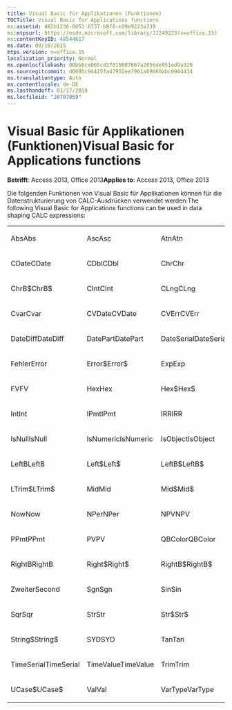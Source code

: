 ```yaml
---
title: Visual Basic für Applikationen (Funktionen)
TOCTitle: Visual Basic for Applications functions
ms:assetid: 482b1236-0051-8737-b8f8-e29e9223a739
ms:mtpsurl: https://msdn.microsoft.com/library/JJ249223(v=office.15)
ms:contentKeyID: 48544617
ms.date: 09/18/2015
mtps_version: v=office.15
localization_priority: Normal
ms.openlocfilehash: 00bbbce065cd27819687667a2856de951ed9a328
ms.sourcegitcommit: d6695c94415fa47952ee7961a69660abc0904434
ms.translationtype: Auto
ms.contentlocale: de-DE
ms.lasthandoff: 01/17/2019
ms.locfileid: "28707059"
---
```

# <a name="visual-basic-for-applications-functions"></a><span data-ttu-id="9a772-102">Visual Basic für Applikationen (Funktionen)</span><span class="sxs-lookup"><span data-stu-id="9a772-102">Visual Basic for Applications functions</span></span>


<span data-ttu-id="9a772-103">**Betrifft**: Access 2013, Office 2013</span><span class="sxs-lookup"><span data-stu-id="9a772-103">**Applies to**: Access 2013, Office 2013</span></span>

<span data-ttu-id="9a772-104">Die folgenden Funktionen von Visual Basic für Applikationen können für die Datenstrukturierung von CALC-Ausdrücken verwendet werden:</span><span class="sxs-lookup"><span data-stu-id="9a772-104">The following Visual Basic for Applications functions can be used in data shaping CALC expressions:</span></span>

<table style="width:100%;">
<colgroup>
<col style="width: 16%" />
<col style="width: 16%" />
<col style="width: 16%" />
<col style="width: 16%" />
<col style="width: 16%" />
<col style="width: 16%" />
</colgroup>
<tbody>
<tr class="odd">
<td><p><span data-ttu-id="9a772-105">Abs</span><span class="sxs-lookup"><span data-stu-id="9a772-105">Abs</span></span></p></td>
<td><p><span data-ttu-id="9a772-106">Asc</span><span class="sxs-lookup"><span data-stu-id="9a772-106">Asc</span></span></p></td>
<td><p><span data-ttu-id="9a772-107">Atn</span><span class="sxs-lookup"><span data-stu-id="9a772-107">Atn</span></span></p></td>
<td><p><span data-ttu-id="9a772-108">CBool</span><span class="sxs-lookup"><span data-stu-id="9a772-108">CBool</span></span></p></td>
<td><p><span data-ttu-id="9a772-109">CByte</span><span class="sxs-lookup"><span data-stu-id="9a772-109">CByte</span></span></p></td>
<td><p><span data-ttu-id="9a772-110">CCur</span><span class="sxs-lookup"><span data-stu-id="9a772-110">CCur</span></span></p></td>
</tr>
<tr class="even">
<td><p><span data-ttu-id="9a772-111">CDate</span><span class="sxs-lookup"><span data-stu-id="9a772-111">CDate</span></span></p></td>
<td><p><span data-ttu-id="9a772-112">CDbl</span><span class="sxs-lookup"><span data-stu-id="9a772-112">CDbl</span></span></p></td>
<td><p><span data-ttu-id="9a772-113">Chr</span><span class="sxs-lookup"><span data-stu-id="9a772-113">Chr</span></span></p></td>
<td><p><span data-ttu-id="9a772-114">ChrB</span><span class="sxs-lookup"><span data-stu-id="9a772-114">ChrB</span></span></p></td>
<td><p><span data-ttu-id="9a772-115">ChrW</span><span class="sxs-lookup"><span data-stu-id="9a772-115">ChrW</span></span></p></td>
<td><p><span data-ttu-id="9a772-116">Chr$</span><span class="sxs-lookup"><span data-stu-id="9a772-116">Chr$</span></span></p></td>
</tr>
<tr class="odd">
<td><p><span data-ttu-id="9a772-117">ChrB$</span><span class="sxs-lookup"><span data-stu-id="9a772-117">ChrB$</span></span></p></td>
<td><p><span data-ttu-id="9a772-118">CInt</span><span class="sxs-lookup"><span data-stu-id="9a772-118">CInt</span></span></p></td>
<td><p><span data-ttu-id="9a772-119">CLng</span><span class="sxs-lookup"><span data-stu-id="9a772-119">CLng</span></span></p></td>
<td><p><span data-ttu-id="9a772-120">Cos</span><span class="sxs-lookup"><span data-stu-id="9a772-120">Cos</span></span></p></td>
<td><p><span data-ttu-id="9a772-121">CSng</span><span class="sxs-lookup"><span data-stu-id="9a772-121">CSng</span></span></p></td>
<td><p><span data-ttu-id="9a772-122">CStr</span><span class="sxs-lookup"><span data-stu-id="9a772-122">CStr</span></span></p></td>
</tr>
<tr class="even">
<td><p><span data-ttu-id="9a772-123">Cvar</span><span class="sxs-lookup"><span data-stu-id="9a772-123">Cvar</span></span></p></td>
<td><p><span data-ttu-id="9a772-124">CVDate</span><span class="sxs-lookup"><span data-stu-id="9a772-124">CVDate</span></span></p></td>
<td><p><span data-ttu-id="9a772-125">CVErr</span><span class="sxs-lookup"><span data-stu-id="9a772-125">CVErr</span></span></p></td>
<td><p><span data-ttu-id="9a772-126">Date</span><span class="sxs-lookup"><span data-stu-id="9a772-126">Date</span></span></p></td>
<td><p><span data-ttu-id="9a772-127">Date$</span><span class="sxs-lookup"><span data-stu-id="9a772-127">Date$</span></span></p></td>
<td><p><span data-ttu-id="9a772-128">DateAdd</span><span class="sxs-lookup"><span data-stu-id="9a772-128">DateAdd</span></span></p></td>
</tr>
<tr class="odd">
<td><p><span data-ttu-id="9a772-129">DateDiff</span><span class="sxs-lookup"><span data-stu-id="9a772-129">DateDiff</span></span></p></td>
<td><p><span data-ttu-id="9a772-130">DatePart</span><span class="sxs-lookup"><span data-stu-id="9a772-130">DatePart</span></span></p></td>
<td><p><span data-ttu-id="9a772-131">DateSerial</span><span class="sxs-lookup"><span data-stu-id="9a772-131">DateSerial</span></span></p></td>
<td><p><span data-ttu-id="9a772-132">DateValue</span><span class="sxs-lookup"><span data-stu-id="9a772-132">DateValue</span></span></p></td>
<td><p><span data-ttu-id="9a772-133">Tag</span><span class="sxs-lookup"><span data-stu-id="9a772-133">Day</span></span></p></td>
<td><p><span data-ttu-id="9a772-134">DDB</span><span class="sxs-lookup"><span data-stu-id="9a772-134">DDB</span></span></p></td>
</tr>
<tr class="even">
<td><p><span data-ttu-id="9a772-135">Fehler</span><span class="sxs-lookup"><span data-stu-id="9a772-135">Error</span></span></p></td>
<td><p><span data-ttu-id="9a772-136">Error$</span><span class="sxs-lookup"><span data-stu-id="9a772-136">Error$</span></span></p></td>
<td><p><span data-ttu-id="9a772-137">Exp</span><span class="sxs-lookup"><span data-stu-id="9a772-137">Exp</span></span></p></td>
<td><p><span data-ttu-id="9a772-138">Fix</span><span class="sxs-lookup"><span data-stu-id="9a772-138">Fix</span></span></p></td>
<td><p><span data-ttu-id="9a772-139">Format</span><span class="sxs-lookup"><span data-stu-id="9a772-139">Format</span></span></p></td>
<td><p><span data-ttu-id="9a772-140">Format$</span><span class="sxs-lookup"><span data-stu-id="9a772-140">Format$</span></span></p></td>
</tr>
<tr class="odd">
<td><p><span data-ttu-id="9a772-141">FV</span><span class="sxs-lookup"><span data-stu-id="9a772-141">FV</span></span></p></td>
<td><p><span data-ttu-id="9a772-142">Hex</span><span class="sxs-lookup"><span data-stu-id="9a772-142">Hex</span></span></p></td>
<td><p><span data-ttu-id="9a772-143">Hex$</span><span class="sxs-lookup"><span data-stu-id="9a772-143">Hex$</span></span></p></td>
<td><p><span data-ttu-id="9a772-144">Stunde</span><span class="sxs-lookup"><span data-stu-id="9a772-144">Hour</span></span></p></td>
<td><p><span data-ttu-id="9a772-145">IIF</span><span class="sxs-lookup"><span data-stu-id="9a772-145">IIF</span></span></p></td>
<td><p><span data-ttu-id="9a772-146">InStr</span><span class="sxs-lookup"><span data-stu-id="9a772-146">InStr</span></span></p></td>
</tr>
<tr class="even">
<td><p><span data-ttu-id="9a772-147">Int</span><span class="sxs-lookup"><span data-stu-id="9a772-147">Int</span></span></p></td>
<td><p><span data-ttu-id="9a772-148">IPmt</span><span class="sxs-lookup"><span data-stu-id="9a772-148">IPmt</span></span></p></td>
<td><p><span data-ttu-id="9a772-149">IRR</span><span class="sxs-lookup"><span data-stu-id="9a772-149">IRR</span></span></p></td>
<td><p><span data-ttu-id="9a772-150">IsDate</span><span class="sxs-lookup"><span data-stu-id="9a772-150">IsDate</span></span></p></td>
<td><p><span data-ttu-id="9a772-151">IsEmpty</span><span class="sxs-lookup"><span data-stu-id="9a772-151">IsEmpty</span></span></p></td>
<td><p><span data-ttu-id="9a772-152">ISTFEHLER</span><span class="sxs-lookup"><span data-stu-id="9a772-152">IsError</span></span></p></td>
</tr>
<tr class="odd">
<td><p><span data-ttu-id="9a772-153">IsNull</span><span class="sxs-lookup"><span data-stu-id="9a772-153">IsNull</span></span></p></td>
<td><p><span data-ttu-id="9a772-154">IsNumeric</span><span class="sxs-lookup"><span data-stu-id="9a772-154">IsNumeric</span></span></p></td>
<td><p><span data-ttu-id="9a772-155">IsObject</span><span class="sxs-lookup"><span data-stu-id="9a772-155">IsObject</span></span></p></td>
<td><p><span data-ttu-id="9a772-156">LCase</span><span class="sxs-lookup"><span data-stu-id="9a772-156">LCase</span></span></p></td>
<td><p><span data-ttu-id="9a772-157">LCase$</span><span class="sxs-lookup"><span data-stu-id="9a772-157">LCase$</span></span></p></td>
<td><p><span data-ttu-id="9a772-158">Linksbündig</span><span class="sxs-lookup"><span data-stu-id="9a772-158">Left</span></span></p></td>
</tr>
<tr class="even">
<td><p><span data-ttu-id="9a772-159">LeftB</span><span class="sxs-lookup"><span data-stu-id="9a772-159">LeftB</span></span></p></td>
<td><p><span data-ttu-id="9a772-160">Left$</span><span class="sxs-lookup"><span data-stu-id="9a772-160">Left$</span></span></p></td>
<td><p><span data-ttu-id="9a772-161">LeftB$</span><span class="sxs-lookup"><span data-stu-id="9a772-161">LeftB$</span></span></p></td>
<td><p><span data-ttu-id="9a772-162">Len</span><span class="sxs-lookup"><span data-stu-id="9a772-162">Len</span></span></p></td>
<td><p><span data-ttu-id="9a772-163">Log</span><span class="sxs-lookup"><span data-stu-id="9a772-163">Log</span></span></p></td>
<td><p><span data-ttu-id="9a772-164">LTrim</span><span class="sxs-lookup"><span data-stu-id="9a772-164">LTrim</span></span></p></td>
</tr>
<tr class="odd">
<td><p><span data-ttu-id="9a772-165">LTrim$</span><span class="sxs-lookup"><span data-stu-id="9a772-165">LTrim$</span></span></p></td>
<td><p><span data-ttu-id="9a772-166">Mid</span><span class="sxs-lookup"><span data-stu-id="9a772-166">Mid</span></span></p></td>
<td><p><span data-ttu-id="9a772-167">Mid$</span><span class="sxs-lookup"><span data-stu-id="9a772-167">Mid$</span></span></p></td>
<td><p><span data-ttu-id="9a772-168">Minute</span><span class="sxs-lookup"><span data-stu-id="9a772-168">Minute</span></span></p></td>
<td><p><span data-ttu-id="9a772-169">MIRR</span><span class="sxs-lookup"><span data-stu-id="9a772-169">MIRR</span></span></p></td>
<td><p><span data-ttu-id="9a772-170">Monat</span><span class="sxs-lookup"><span data-stu-id="9a772-170">Month</span></span></p></td>
</tr>
<tr class="even">
<td><p><span data-ttu-id="9a772-171">Now</span><span class="sxs-lookup"><span data-stu-id="9a772-171">Now</span></span></p></td>
<td><p><span data-ttu-id="9a772-172">NPer</span><span class="sxs-lookup"><span data-stu-id="9a772-172">NPer</span></span></p></td>
<td><p><span data-ttu-id="9a772-173">NPV</span><span class="sxs-lookup"><span data-stu-id="9a772-173">NPV</span></span></p></td>
<td><p><span data-ttu-id="9a772-174">Oct</span><span class="sxs-lookup"><span data-stu-id="9a772-174">Oct</span></span></p></td>
<td><p><span data-ttu-id="9a772-175">Oct$</span><span class="sxs-lookup"><span data-stu-id="9a772-175">Oct$</span></span></p></td>
<td><p><span data-ttu-id="9a772-176">Pmt</span><span class="sxs-lookup"><span data-stu-id="9a772-176">Pmt</span></span></p></td>
</tr>
<tr class="odd">
<td><p><span data-ttu-id="9a772-177">PPmt</span><span class="sxs-lookup"><span data-stu-id="9a772-177">PPmt</span></span></p></td>
<td><p><span data-ttu-id="9a772-178">PV</span><span class="sxs-lookup"><span data-stu-id="9a772-178">PV</span></span></p></td>
<td><p><span data-ttu-id="9a772-179">QBColor</span><span class="sxs-lookup"><span data-stu-id="9a772-179">QBColor</span></span></p></td>
<td><p><span data-ttu-id="9a772-180">Rate</span><span class="sxs-lookup"><span data-stu-id="9a772-180">Rate</span></span></p></td>
<td><p><span data-ttu-id="9a772-181">RGB</span><span class="sxs-lookup"><span data-stu-id="9a772-181">RGB</span></span></p></td>
<td><p><span data-ttu-id="9a772-182">Rechtsbündig</span><span class="sxs-lookup"><span data-stu-id="9a772-182">Right</span></span></p></td>
</tr>
<tr class="even">
<td><p><span data-ttu-id="9a772-183">RightB</span><span class="sxs-lookup"><span data-stu-id="9a772-183">RightB</span></span></p></td>
<td><p><span data-ttu-id="9a772-184">Right$</span><span class="sxs-lookup"><span data-stu-id="9a772-184">Right$</span></span></p></td>
<td><p><span data-ttu-id="9a772-185">RightB$</span><span class="sxs-lookup"><span data-stu-id="9a772-185">RightB$</span></span></p></td>
<td><p><span data-ttu-id="9a772-186">Rnd</span><span class="sxs-lookup"><span data-stu-id="9a772-186">Rnd</span></span></p></td>
<td><p><span data-ttu-id="9a772-187">RTrim</span><span class="sxs-lookup"><span data-stu-id="9a772-187">RTrim</span></span></p></td>
<td><p><span data-ttu-id="9a772-188">RTrim$</span><span class="sxs-lookup"><span data-stu-id="9a772-188">RTrim$</span></span></p></td>
</tr>
<tr class="odd">
<td><p><span data-ttu-id="9a772-189">Zweiter</span><span class="sxs-lookup"><span data-stu-id="9a772-189">Second</span></span></p></td>
<td><p><span data-ttu-id="9a772-190">Sgn</span><span class="sxs-lookup"><span data-stu-id="9a772-190">Sgn</span></span></p></td>
<td><p><span data-ttu-id="9a772-191">Sin</span><span class="sxs-lookup"><span data-stu-id="9a772-191">Sin</span></span></p></td>
<td><p><span data-ttu-id="9a772-192">SLN</span><span class="sxs-lookup"><span data-stu-id="9a772-192">SLN</span></span></p></td>
<td><p><span data-ttu-id="9a772-193">Space</span><span class="sxs-lookup"><span data-stu-id="9a772-193">Space</span></span></p></td>
<td><p><span data-ttu-id="9a772-194">Space$</span><span class="sxs-lookup"><span data-stu-id="9a772-194">Space$</span></span></p></td>
</tr>
<tr class="even">
<td><p><span data-ttu-id="9a772-195">Sqr</span><span class="sxs-lookup"><span data-stu-id="9a772-195">Sqr</span></span></p></td>
<td><p><span data-ttu-id="9a772-196">Str</span><span class="sxs-lookup"><span data-stu-id="9a772-196">Str</span></span></p></td>
<td><p><span data-ttu-id="9a772-197">Str$</span><span class="sxs-lookup"><span data-stu-id="9a772-197">Str$</span></span></p></td>
<td><p><span data-ttu-id="9a772-198">StrComp</span><span class="sxs-lookup"><span data-stu-id="9a772-198">StrComp</span></span></p></td>
<td><p><span data-ttu-id="9a772-199">StrConv</span><span class="sxs-lookup"><span data-stu-id="9a772-199">StrConv</span></span></p></td>
<td><p><span data-ttu-id="9a772-200">String</span><span class="sxs-lookup"><span data-stu-id="9a772-200">String</span></span></p></td>
</tr>
<tr class="odd">
<td><p><span data-ttu-id="9a772-201">String$</span><span class="sxs-lookup"><span data-stu-id="9a772-201">String$</span></span></p></td>
<td><p><span data-ttu-id="9a772-202">SYD</span><span class="sxs-lookup"><span data-stu-id="9a772-202">SYD</span></span></p></td>
<td><p><span data-ttu-id="9a772-203">Tan</span><span class="sxs-lookup"><span data-stu-id="9a772-203">Tan</span></span></p></td>
<td><p><span data-ttu-id="9a772-204">Time</span><span class="sxs-lookup"><span data-stu-id="9a772-204">Time</span></span></p></td>
<td><p><span data-ttu-id="9a772-205">Time$</span><span class="sxs-lookup"><span data-stu-id="9a772-205">Time$</span></span></p></td>
<td><p><span data-ttu-id="9a772-206">Timer</span><span class="sxs-lookup"><span data-stu-id="9a772-206">Timer</span></span></p></td>
</tr>
<tr class="even">
<td><p><span data-ttu-id="9a772-207">TimeSerial</span><span class="sxs-lookup"><span data-stu-id="9a772-207">TimeSerial</span></span></p></td>
<td><p><span data-ttu-id="9a772-208">TimeValue</span><span class="sxs-lookup"><span data-stu-id="9a772-208">TimeValue</span></span></p></td>
<td><p><span data-ttu-id="9a772-209">Trim</span><span class="sxs-lookup"><span data-stu-id="9a772-209">Trim</span></span></p></td>
<td><p><span data-ttu-id="9a772-210">Trim$</span><span class="sxs-lookup"><span data-stu-id="9a772-210">Trim$</span></span></p></td>
<td><p><span data-ttu-id="9a772-211">TypeName</span><span class="sxs-lookup"><span data-stu-id="9a772-211">TypeName</span></span></p></td>
<td><p><span data-ttu-id="9a772-212">UCase</span><span class="sxs-lookup"><span data-stu-id="9a772-212">UCase</span></span></p></td>
</tr>
<tr class="odd">
<td><p><span data-ttu-id="9a772-213">UCase$</span><span class="sxs-lookup"><span data-stu-id="9a772-213">UCase$</span></span></p></td>
<td><p><span data-ttu-id="9a772-214">Val</span><span class="sxs-lookup"><span data-stu-id="9a772-214">Val</span></span></p></td>
<td><p><span data-ttu-id="9a772-215">VarType</span><span class="sxs-lookup"><span data-stu-id="9a772-215">VarType</span></span></p></td>
<td><p><span data-ttu-id="9a772-216">Weekday</span><span class="sxs-lookup"><span data-stu-id="9a772-216">Weekday</span></span></p></td>
<td><p><span data-ttu-id="9a772-217">Jahr</span><span class="sxs-lookup"><span data-stu-id="9a772-217">Year</span></span></p></td>
<td><p><br />
</p></td>
</tr>
</tbody>
</table>

